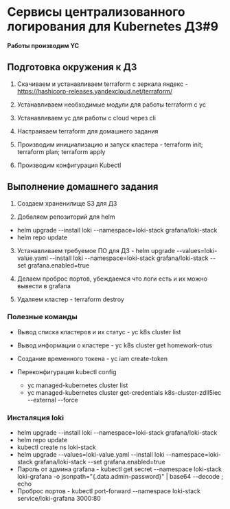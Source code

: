 # Сервисы централизованного логирования для Kubernetes ДЗ#9


**Работы производим YC**


## Подготовка окружения к ДЗ
1) Скачиваем и устанавливаем terraform c зеркала яндекс - https://hashicorp-releases.yandexcloud.net/terraform/

2) Устанавливаем необходимые модули для работы terraform c yc

3) Устанавливаем yc для работы с cloud через cli

4) Настраиваем terraform для домашнего задания

5) Производим инициализацию и запуск кластера - terraform init; terraform plan; terraform apply

6) Производим конфигурация Kubectl

## Выполнение домашнего задания
1) Создаем храненилище S3 для ДЗ

2) Добаляем репозиторий для helm
  - helm upgrade --install loki --namespace=loki-stack grafana/loki-stack
  - helm repo update

3) Устанавливаем требуемое ПО для ДЗ - helm upgrade --values=loki-value.yaml --install loki --namespace=loki-stack grafana/loki-stack --set grafana.enabled=true   

4) Делаем проброс портов, убеждаемся что логи есть и их можно вывести в grafana

5) Удаляем кластер - terraform destroy

### Полезные команды
- Вывод списка кластеров и их статус - yc k8s cluster list
- Вывод информации о кластере - yc k8s cluster get homework-otus

- Создание временного токена - yc iam create-token
- Переконфигурация kubectl config
  - yc managed-kubernetes cluster list
  - yc managed-kubernetes cluster get-credentials k8s-cluster-zdll5iec --external --force

### Инсталяция loki
- helm upgrade --install loki --namespace=loki-stack grafana/loki-stack
- helm repo update
- kubectl create ns loki-stack
- helm upgrade --values=loki-value.yaml --install loki --namespace=loki-stack grafana/loki-stack --set grafana.enabled=true
- Пароль от админа grafana - kubectl get secret --namespace loki-stack loki-grafana -o jsonpath="{.data.admin-password}" | base64 --decode ; echo
- Проброс портов - kubectl port-forward --namespace loki-stack service/loki-grafana 3000:80

